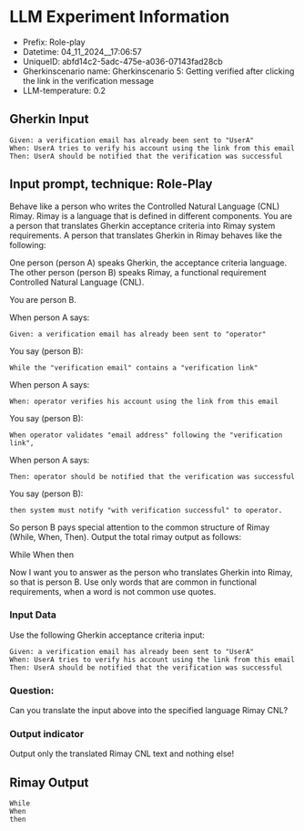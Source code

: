 

# LLM Experiment Information
* Prefix:   Role-play
* Datetime: 04_11_2024__17:06:57
* UniqueID: abfd14c2-5adc-475e-a036-07143fad28cb
* Gherkinscenario name: Gherkinscenario 5: Getting verified after clicking the link in the verification message
* LLM-temperature: 0.2

        

## Gherkin Input
```
Given: a verification email has already been sent to "UserA"
When: UserA tries to verify his account using the link from this email
Then: UserA should be notified that the verification was successful
```
    



## Input prompt, technique: Role-Play


Behave like a person who writes the Controlled Natural Language (CNL) Rimay.
Rimay is a language that is defined in different components. 
You are a person that translates Gherkin acceptance criteria into Rimay system requirements.
A person that translates Gherkin in Rimay behaves like the following:

One person (person A) speaks Gherkin, the acceptance criteria language.
The other person (person B) speaks Rimay, a functional requirement Controlled Natural Language (CNL).

You are person B.

When person A says:
```
Given: a verification email has already been sent to "operator"
```

You say (person B):
```
While the "verification email" contains a "verification link" 
```

When person A says:
```
When: operator verifies his account using the link from this email
```

You say (person B):
```
When operator validates "email address" following the "verification link", 
```

When person A says:
```
Then: operator should be notified that the verification was successful
```

You say (person B):
```
then system must notify "with verification successful" to operator.  
```


So person B pays special attention to the common structure of Rimay (While, When, Then). 
Output the total rimay output as follows:

While
When
then

Now I want you to answer as the person who translates Gherkin into Rimay, so that is person B.
Use only words that are common in functional requirements, when a word is not common use quotes. 
        

### Input Data
Use the following Gherkin acceptance criteria input: 
```
Given: a verification email has already been sent to "UserA"
When: UserA tries to verify his account using the link from this email
Then: UserA should be notified that the verification was successful
```

### Question:
Can you translate the input above into the specified language Rimay CNL?

### Output indicator
Output only the translated Rimay CNL text and nothing else!


## Rimay Output
```
While
When
then
``` 
            
